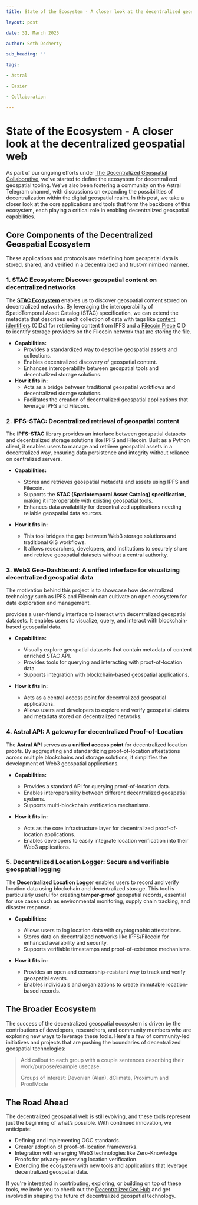 ```yaml
---
title: State of the Ecosystem - A closer look at the decentralized geospatial web

layout: post

date: 31, March 2025

author: Seth Docherty

sub_heading: ''

tags:

- Astral

- Easier

- Collaboration

---
```


# State of the Ecosystem - A closer look at the decentralized geospatial web

As part of our ongoing efforts under [The Decentralized Geospatial Collaborative](https://decentralizedgeo.org/), we've started to define the ecosystem for decentralized geospatial tooling.  We've also been fostering a community on the Astral Telegram channel, with discussions on expanding the possibilities of decentralization within the digital geospatial realm. In this post, we take a closer look at the core applications and tools that form the backbone of this ecosystem, each playing a critical role in enabling decentralized geospatial capabilities.

## Core Components of the Decentralized Geospatial Ecosystem

These applications and protocols are redefining how geospatial data is stored, shared, and verified in a decentralized and trust-minimized manner.

### **1. STAC Ecosystem: Discover geospatial content on decentralized networks**

The **[STAC Ecosystem](https://stacspec.org/en)** enables us to discover geospatial content stored on decentralized networks. By leveraging the interoperability of SpatioTemporal Asset Catalog (STAC) specification, we can extend the metadata that describes each collection of data with tags like [content identifiers](https://docs.ipfs.tech/concepts/content-addressing/) (CIDs) for retrieving content from IPFS and a [Filecoin Piece](https://spec.filecoin.io/systems/filecoin_files/piece/) CID to identify storage providers on the Filecoin network that are storing the file.

- **Capabilities:**
  - Provides a standardized way to describe geospatial assets and collections.
  - Enables decentralized discovery of geospatial content.
  - Enhances interoperability between geospatial tools and decentralized storage solutions.
- **How it fits in:**
  - Acts as a bridge between traditional geospatial workflows and decentralized storage solutions.
  - Facilitates the creation of decentralized geospatial applications that leverage IPFS and Filecoin.

### **2. IPFS-STAC: Decentralized retrieval of geospatial content**

The **IPFS-STAC** library provides an interface between geospatial datasets and decentralized storage solutions like IPFS and Filecoin. Built as a Python client, it enables users to manage and retrieve geospatial assets in a decentralized way, ensuring data persistence and integrity without reliance on centralized servers.

- **Capabilities:**
  - Stores and retrieves geospatial metadata and assets using IPFS and Filecoin.
  - Supports the **STAC (Spatiotemporal Asset Catalog) specification**, making it interoperable with existing geospatial tools.
  - Enhances data availability for decentralized applications needing reliable geospatial data sources.

- **How it fits in:**
  - This tool bridges the gap between Web3 storage solutions and traditional GIS workflows.
  - It allows researchers, developers, and institutions to securely share and retrieve geospatial datasets without a central authority.

### **3. Web3 Geo-Dashboard: A unified interface for visualizing decentralized geospatial data**

The motivation behind this project is to showcase how decentralized technology such as IPFS and Filecoin can cultivate an open ecosystem for data exploration and management.

provides a user-friendly interface to interact with decentralized geospatial datasets. It enables users to visualize, query, and interact with blockchain-based geospatial data.

- **Capabilities:**
  - Visually explore geospatial datasets that contain metadata of content enriched STAC API.
  - Provides tools for querying and interacting with proof-of-location data.
  - Supports integration with blockchain-based geospatial applications.

- **How it fits in:**
  - Acts as a central access point for decentralized geospatial applications.
  - Allows users and developers to explore and verify geospatial claims and metadata stored on decentralized networks.

### **4. Astral API: A gateway for decentralized Proof-of-Location**

The **Astral API** serves as a **unified access point** for decentralized location proofs. By aggregating and standardizing proof-of-location attestations across multiple blockchains and storage solutions, it simplifies the development of Web3 geospatial applications.

- **Capabilities:**
  - Provides a standard API for querying proof-of-location data.
  - Enables interoperability between different decentralized geospatial systems.
  - Supports multi-blockchain verification mechanisms.

- **How it fits in:**
  - Acts as the core infrastructure layer for decentralized proof-of-location applications.
  - Enables developers to easily integrate location verification into their Web3 applications.

### **5. Decentralized Location Logger: Secure and verifiable geospatial logging**

The **Decentralized Location Logger** enables users to record and verify location data using blockchain and decentralized storage. This tool is particularly useful for creating **tamper-proof** geospatial records, essential for use cases such as environmental monitoring, supply chain tracking, and disaster response.

- **Capabilities:**
  - Allows users to log location data with cryptographic attestations.
  - Stores data on decentralized networks like IPFS/Filecoin for enhanced availability and security.
  - Supports verifiable timestamps and proof-of-existence mechanisms.

- **How it fits in:**
  - Provides an open and censorship-resistant way to track and verify geospatial events.
  - Enables individuals and organizations to create immutable location-based records.

## The Broader Ecosystem

The success of the decentralized geospatial ecosystem is driven by the contributions of developers, researchers, and community members who are exploring new ways to leverage these tools. Here's a few of community-led initiatives and projects that are pushing the boundaries of decentralized geospatial technologies:

> Add callout to each group with a couple sentences describing their work/purpose/example usecase.
> 
> Groups of interest: Devonian (Alan), dClimate, Proximum and ProofMode

## The Road Ahead

The decentralized geospatial web is still evolving, and these tools represent just the beginning of what’s possible. With continued innovation, we anticipate:

- Defining and implementing OGC standards.
- Greater adoption of proof-of-location frameworks.
- Integration with emerging Web3 technologies like Zero-Knowledge Proofs for privacy-preserving location verification.
- Extending the ecosystem with new tools and applications that leverage decentralized geospatial data.

If you're interested in contributing, exploring, or building on top of these tools, we invite you to check out the [DecentralizedGeo Hub](https://decentralizedgeo.github.io/DecentralizedGeo-hub/) and get involved in shaping the future of decentralized geospatial technology.
